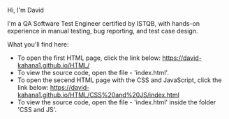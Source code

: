 Hi, I'm David

I'm a QA Software Test Engineer certified by ISTQB, with hands-on experience in manual testing, bug reporting, and test case design.  

 What you'll find here:
- To open the first HTML page, click the link below:
              https://david-kahana1.github.io/HTML/
- To view the source code, open the file - 'index.html'.
- To open the secend HTML page with the CSS and JavaScript, click the link below:
              https://david-kahana1.github.io/HTML/CSS%20and%20JS/index.html
- To view the source code, open the file - 'index.html' inside the folder 'CSS and JS'.
